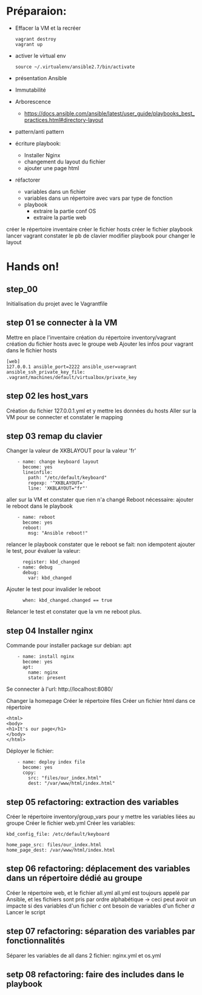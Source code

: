 # Préparaion:
* Effacer la VM et la recréer
    ```
    vagrant destroy
    vagrant up
    ```
* activer le virtual env
    ```
    source ~/.virtualenv/ansible2.7/bin/activate
    ```


* présentation Ansible
* Immutabilité
* Arborescence
  * https://docs.ansible.com/ansible/latest/user_guide/playbooks_best_practices.html#directory-layout
* pattern/anti pattern


* écriture playbook:
    * Installer Nginx
    * changement du layout du fichier
    * ajouter une page html

* réfactorer
  * variables dans un fichier
  * variables dans un répertoire avec vars par type de fonction
  * playbook
    * extraire la partie conf OS
    * extraire la partie web 

créer le répertoire inventaire
créer le fichier hosts
créer le fichier playbook
lancer vagrant
constater le pb de clavier
modifier playbook pour changer le layout

# Hands on!

## step_00

Initialisation du projet avec le Vagrantfile

## step 01 se connecter à la VM
Mettre en place l'inventaire
création du répertoire inventory/vagrant
création du fichier hosts avec le groupe web
Ajouter les infos pour vagrant dans le  fichier hosts
```
[web]
127.0.0.1 ansible_port=2222 ansible_user=vagrant ansible_ssh_private_key_file: .vagrant/machines/default/virtualbox/private_key
```

## step 02 les host_vars
Création du fichier 127.0.0.1.yml et y mettre les données du hosts
Aller sur la VM pour se connecter et constater le mapping

## step 03 remap du clavier
Changer la valeur de XKBLAYOUT pour la valeur 'fr'
```
    - name: change keyboard layout
      become: yes
      lineinfile:
        path: "/etc/default/keyboard"
        regexp: '^XKBLAYOUT='
        line: 'XKBLAYOUT="fr"'
```
aller sur la VM et constater que rien n'a changé
Reboot nécessaire: ajouter le reboot dans le playbook
```
    - name: reboot
      become: yes
      reboot:
        msg: "Ansible reboot!"
```
relancer le playbook constater que le reboot se fait: non idempotent
ajouter le test, pour évaluer la valeur:
```
      register: kbd_changed
    - name: debug
      debug:
        var: kbd_changed
```
Ajouter le test pour invalider le reboot
```
      when: kbd_changed.changed == true
```
Relancer le test et constater que la vm ne reboot plus.


## step 04 Installer nginx
Commande pour installer package sur debian: apt
```
    - name: install nginx
      become: yes
      apt:
        name: nginx
        state: present
```
Se connecter à l'url: http://localhost:8080/

Changer la homepage
Créer le répertoire files
Créer un fichier html dans ce répertoire
```
<html>
<body>
<h1>It's our page</h1>
</body>
</html>
```
Déployer le fichier:
```
    - name: deploy index file
      become: yes
      copy:
        src: "files/our_index.html"
        dest: "/var/www/html/index.html"
```

## step 05 refactoring: extraction des variables

Créer le répertoire inventory/group_vars pour y mettre les variables liées au groupe
Créer le fichier web.yml
Créer les variables:
```
kbd_config_file: /etc/default/keyboard

home_page_src: files/our_index.html
home_page_dest: /var/www/html/index.html
```

## step 06 refactoring: déplacement des variables dans un répertoire dédié au groupe
Créer le répertoire web, et le fichier all.yml
all.yml est toujours appelé par Ansible, et les fichiers sont pris par ordre alphabétique -> ceci peut avoir un impacte
        si des variables d'un fichier *c* ont besoin de variables d'un ficher *a*
Lancer le script

## step 07 refactoring: séparation des variables par fonctionnalités
Séparer les variables de all dans 2 fichier: nginx.yml et os.yml

## setp 08 refactoring: faire des includes dans le playbook
